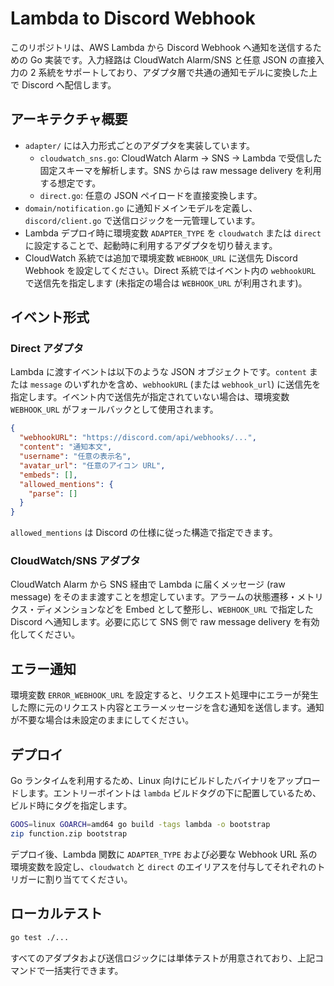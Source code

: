 # Lambda to Discord Webhook

このリポジトリは、AWS Lambda から Discord Webhook へ通知を送信するための Go 実装です。入力経路は CloudWatch Alarm/SNS と任意 JSON の直接入力の 2 系統をサポートしており、アダプタ層で共通の通知モデルに変換した上で Discord へ配信します。

## アーキテクチャ概要

- `adapter/` には入力形式ごとのアダプタを実装しています。
  - `cloudwatch_sns.go`: CloudWatch Alarm → SNS → Lambda で受信した固定スキーマを解析します。SNS からは raw message delivery を利用する想定です。
  - `direct.go`: 任意の JSON ペイロードを直接変換します。
- `domain/notification.go` に通知ドメインモデルを定義し、`discord/client.go` で送信ロジックを一元管理しています。
- Lambda デプロイ時に環境変数 `ADAPTER_TYPE` を `cloudwatch` または `direct` に設定することで、起動時に利用するアダプタを切り替えます。
- CloudWatch 系統では追加で環境変数 `WEBHOOK_URL` に送信先 Discord Webhook を設定してください。Direct 系統ではイベント内の `webhookURL` で送信先を指定します (未指定の場合は `WEBHOOK_URL` が利用されます)。

## イベント形式

### Direct アダプタ

Lambda に渡すイベントは以下のような JSON オブジェクトです。`content` または `message` のいずれかを含め、`webhookURL` (または `webhook_url`) に送信先を指定します。イベント内で送信先が指定されていない場合は、環境変数 `WEBHOOK_URL` がフォールバックとして使用されます。

```json
{
  "webhookURL": "https://discord.com/api/webhooks/...",
  "content": "通知本文",
  "username": "任意の表示名",
  "avatar_url": "任意のアイコン URL",
  "embeds": [],
  "allowed_mentions": {
    "parse": []
  }
}
```

`allowed_mentions` は Discord の仕様に従った構造で指定できます。

### CloudWatch/SNS アダプタ

CloudWatch Alarm から SNS 経由で Lambda に届くメッセージ (raw message) をそのまま渡すことを想定しています。アラームの状態遷移・メトリクス・ディメンションなどを Embed として整形し、`WEBHOOK_URL` で指定した Discord へ通知します。必要に応じて SNS 側で raw message delivery を有効化してください。

## エラー通知

環境変数 `ERROR_WEBHOOK_URL` を設定すると、リクエスト処理中にエラーが発生した際に元のリクエスト内容とエラーメッセージを含む通知を送信します。通知が不要な場合は未設定のままにしてください。

## デプロイ

Go ランタイムを利用するため、Linux 向けにビルドしたバイナリをアップロードします。エントリーポイントは `lambda` ビルドタグの下に配置しているため、ビルド時にタグを指定します。

```bash
GOOS=linux GOARCH=amd64 go build -tags lambda -o bootstrap
zip function.zip bootstrap
```

デプロイ後、Lambda 関数に `ADAPTER_TYPE` および必要な Webhook URL 系の環境変数を設定し、`cloudwatch` と `direct` のエイリアスを付与してそれぞれのトリガーに割り当ててください。

## ローカルテスト

```bash
go test ./...
```

すべてのアダプタおよび送信ロジックには単体テストが用意されており、上記コマンドで一括実行できます。
